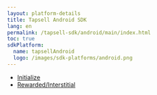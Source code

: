 ```yaml
---
layout: platform-details
title: Tapsell Android SDK
lang: en
permalink: /tapsell-sdk/android/main/index.html
toc: true
sdkPlatform:
  name: tapsellAndroid
  logo: /images/sdk-platforms/android.png
---
```


- [Initialize]({{site.baseurl}}/tapsell-sdk/android/initialize)
- [Rewarded/Interstitial]({{site.baseurl}}/tapsell-sdk/android/rewarded-interstitial)